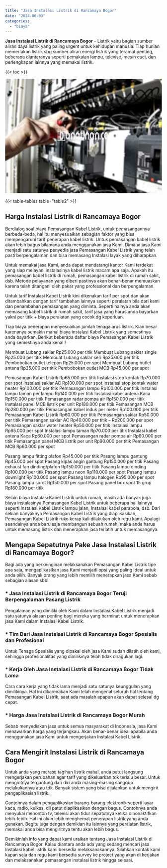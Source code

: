 ```yaml
---
title: "Jasa Instalasi Listrik di Rancamaya Bogor"
date: "2024-06-03"
categories: 
  - "biaya"
---
```


**Jasa Instalasi Listrik di Rancamaya Bogor** – Listrik yaitu bagian sumber aliran daya listrik yang paling urgent untuk kehidupan manusia. Tiap hunian memerlukan listrik sbg sumber aliran energi listrik yang teramat penting, beberapa diantaranya seperti pemakaian lampu, televise, mesin cuci, dan perlengkapan lainnya yang memakai listrik.

{{< toc >}}

![Jasa Instalasi Listrik di Rancamaya Bogor](/images/instalasi-listrik-murah43.png)

{{< table-tables table="table2" >}}

## Harga Instalasi Listrik di Rancamaya Bogor

Berdialog soal biaya Pemasangan Kabel Listrik, untuk pemasangannya berbeda-beda, hal itu menyesuaikan sebagian faktor yang bisa mempengaruhi tarif penerapan kabel listrik. Untuk pemasangan kabel listrik akan lebih bagus bilamana anda menggunakan jasa Kami. Dimana jasa Kami menjadi satu satunya penyedia jasa Pemasangan Kabel Listrik yang telah pasti berpengalaman dan bisa memasang Instalasi layak yang diharapkan.

Untuk memakai jasa Kami, anda dapat mendatangi kantor Kami terdekat yang siap melayani instalasinya kabel listrik macam apa saja. Apakah itu pemasangan kabel listrik di rumah, pemasangan kabel listrik di rumah sakit, dsb. Metode pelayanan yang diberi pastinya akan benar-benar memuaskan karena telah ditangani oleh pakar yang professional dan berpengalaman.

Untuk tarif Instalasi Kabel Listrik kini dikenakan tarif per spot dan akan ditambahkan dengan tarif tambahan lainnya seperti peralatan bila dari kami dan penambahan pemasangan yang diminta. Seperti halnya anda akan memasang kabel listrik di rumah sakit, tarif jasa yang harus anda bayarkan yakni per titik + biaya peralatan yang cocok dg keperluan.

Tiap biaya penerapan menyesuaikan jumlah tenaga arus listrik. Kian besar karenanya semakin mahal biaya instalasi Kabel Listrik yang semestinya anda bayarkan. Berikut beberapa daftar biaya Pemasangan Kabel Listrik yang semestinya anda kenal !

Membuat Lubang saklar Rp25.000 per titik Membuat Lubang saklar single Rp25.000 per titik Membuat Lubang saklar seri Rp25.000 per titik Pembobokan outlet telepon Rp25.000 per spot Membuat Lubang outlet antena Rp25.000 per titik Pembobokan outlet MCB Rp45.000 per spot

Pemasangan Kabel Listrik Rp65.000 per titik Instalasi stop kontak Rp70.000 per spot Instalasi saklar AC Rp100.000 per spot Instalasi stop kontak water heater Rp100.000 per titik Pemasangan lampu Rp100.000 per titik Instalasi lampu taman per lampu Rp140.000 per titik Instalasi kabel antena Kaca Rp150.000 per titik Pemasangan radar pompa air Rp150.000 per titik Instalasi panel MCB listrik per unit Rp180.000 per titik Pemasangan MCB Rp280.000 per titik Pemasangan kabel induk per meter Rp100.000 per titik Pemasangan Kabel Listrik Rp60.000 per titik Pemasangan saklar Rp50.000 per titik Pemasangan saklar AC Rp40.000 per titik – Rp200.000 per spot Pemasangan saklar water heater Rp50.000 per titik Instalasi lampu Rp65.000 per spot Instalasi lampu taman Rp70.000 per titik Instalasi kabel antena Kaca Rp60.000 per spot Pemasangan radar pompa air Rp60.000 per titik Pemasangan panel MCB listrik per unit Rp90.000 per titik Pemasangan MCB Rp60.000 per spot

Pasang lampu fitting plafon Rp45.000 per titik Pasang lampu gantung Rp45.000 per spot Pasang kipas angin gantung Rp150.000 per titik Pasang exhaust fan dinding/plafon Rp150.000 per titik Pasang lampu dinding Rp100.000 per titik Pasang lampu neon Rp110.000 per spot Pasang lampu downlight Rp100.000 per spot Pasang lampu halogen Rp95.000 per spot Pasang lampu sorot Rp150.000 per spot Pasang panel box spot 15 grup Rp180.000 per titik

Selain biaya Instalasi Kabel Listrik untuk rumah, masih ada banyak juga biaya instalasinya Pemasangan Kabel Listrik untuk beberapa hal lainnya seperti Instalasi Kabel Listrik lampu jalan, Instalasi kabel parabola, dsb. Dari sekian banyaknya Pemasangan Kabel Listrik yang diaplikasikan, Pemasangan Kabel Listrik ruko kerap kali dilakukan oleh regu kami. Apalagi seandainya anda baru saja membangun sebuah rumah, maka anda harus untuk memasang listrik dan menerapkan jasa terlatih untuk memasangnya.

## Mengapa Sepatutnya Pake Jasa Instalasi Listrik di Rancamaya Bogor?

Bagi ada yang berkeinginan melaksanakan Pemasangan Kabel Listrik tipe apa saja, mengaplikasikan jasa Kami menjadi opsi yang paling ideal untuk anda pilih. Banyak orang yang lebih memilih menerapkan jasa Kami sebab sebagian alasan sbb!

### \* Jasa Instalasi Listrik di Rancamaya Bogor Teruji Berpengalaman Pasang Listrik

Pengalaman yang dimiliki oleh Kami dalam Instalasi Kabel Listrik menjadi satu satunya alasan penting bagi mereka yang berminat untuk menerapkan jasa Kami dalam Instalasi Kabel Listrik.

### \* Tim Dari Jasa Instalasi Listrik di Rancamaya Bogor Spesialis dan Profesional

Untuk Tenaga Spesialis yang dipakai oleh jasa Kami sudah dilatih oleh kami, sehingga profesionalitas yang dimilikinya telah tidak diragukan lagi.

### \* Kerja Oleh Jasa Instalasi Listrik di Rancamaya Bogor Tidak Lama

Cara cara kerja yang tidak lama menjadi satu satunya keunggulan yang dimilikinya. Hal ini dikarenakan Kami telah mengenal seluruh hal tentang Pemasangan Kabel Listrik, saat ada masalah apapun akan dapat selesai dg cepat.

### \* Harga Jasa Instalasi Listrik di Rancamaya Bogor Murah

Sebab menyediakan jasa untuk semua masyarakat di Indonesia, jasa Kami menawarkan harga yang terjangkau. Akan benar-benar ideal apabila anda menggunakan jasa Kami untuk mengerjakan Instalasi Kabel Listrik.

## Cara Mengirit Instalasi Listrik di Rancamaya Bogor


Untuk anda yang merasa tagihan listrik mahal, anda patut langsung mengerjakan perubahan agar tarif yang dikeluarkan tdk terlalu besar. Untuk mengiritnya tergantung dari diri anda masing-masing sanggup melakukannya atau tdk. Banyak sistem yang bisa dijalankan untuk mengirit pengaplikasian listrik.

Contohnya dalam pengaplikasian barang-barang elektronik seperti layar kaca, radio, kulkas, dll patut diaplikasikan dengan bagus. Contohnya anda menyukai menonton tv, televisi akan tidur sepatutnya ketika dinonaktifkan lebih-lebih. Hal ini akan lebih menghemat penerapan listrik yang anda gunakan. Begitu juga dengan demikian itu lainnya yang peralatan listrik, memakai anda bisa mengiritnya tentu akan lebih bagus.

Demikinlah info yang dapat kami uraikan tentang Jasa Instalasi Listrik di Rancamaya Bogor. Kalau diantara anda ada yang sedang mencari jasa Instalasi kabel listrik kami bersedia melaksanakannya. Silahkan kontak kami kapan saja dan regu kami bersedia survey ke project yang akan di kerjakan dan melaksanakan pemasangan instalasi listrik hingga selesai.
